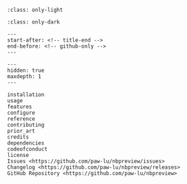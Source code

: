 ```{image} _static/images/logo_light.svg
:class: only-light
```

```{image} _static/images/logo_dark.svg
:class: only-dark
```

```{include} ../README.md
---
start-after: <!-- title-end -->
end-before: <!-- github-only -->
---
```

```{toctree}
---
hidden: true
maxdepth: 1
---

installation
usage
features
configure
reference
contributing
prior_art
credits
dependencies
codeofconduct
license
Issues <https://github.com/paw-lu/nbpreview/issues>
Changelog <https://github.com/paw-lu/nbpreview/releases>
GitHub Repository <https://github.com/paw-lu/nbpreview>
```

[features]: features
